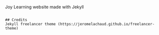 Joy Learning website made with Jekyll


```

## Credits
Jekyll freelancer theme (https://jeromelachaud.github.io/freelancer-theme)
